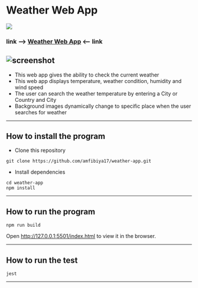 Weather Web App
===

![](https://img.shields.io/badge/Coverage-100%25-83A603.svg?prefix=$coverage$)

### link --> [Weather Web App](http://weather--app.s3-website.eu-west-2.amazonaws.com/) <-- link

![screenshot](https://i.postimg.cc/WbYFjLcm/Screenshot-2022-07-01-at-01-03-03.png)
---

- This web app gives the ability to check the current weather
- This web app displays temperature, weather condition, humidity and wind speed
- The user can search the weather temperature by entering a City or Country and City
- Background images dynamically change to specific place when the user searches for weather

---

## How to install the program

- Clone this repository 
```
git clone https://github.com/amfibiya17/weather-app.git
```

- Install dependencies
```
cd weather-app
npm install
```

---

## How to run the program

```
npm run build
```
Open http://127.0.0.1:5501/index.html to view it in the browser.

---

## How to run the test

```
jest
```

---
